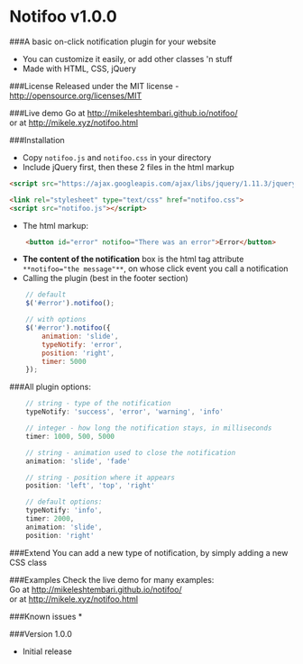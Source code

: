 # Notifoo v1.0.0
###A basic on-click notification plugin for your website
* You can customize it easily, or add other classes 'n stuff
* Made with HTML, CSS, jQuery

###License
Released under the MIT license - http://opensource.org/licenses/MIT

###Live demo
Go at http://mikeleshtembari.github.io/notifoo/  
or at http://mikele.xyz/notifoo.html

###Installation
* Copy `notifoo.js` and `notifoo.css` in your directory
* Include jQuery first, then these 2 files in the html markup
```html
<script src="https://ajax.googleapis.com/ajax/libs/jquery/1.11.3/jquery.min.js"></script>

<link rel="stylesheet" type="text/css" href="notifoo.css">
<script src="notifoo.js"></script>
```
* The html markup:
```html
	<button id="error" notifoo="There was an error">Error</button>
```
* **The content of the notification** box is the html tag attribute `**notifoo="the message"**`, on whose click event you call a notification
* Calling the plugin (best in the footer section)
```javascript
	// default
	$('#error').notifoo();

	// with options
	$('#error').notifoo({
		animation: 'slide',
		typeNotify: 'error',
		position: 'right',
		timer: 5000
	});
```
###All plugin options:
```javascript
	// string - type of the notification
	typeNotify: 'success', 'error', 'warning', 'info'

	// integer - how long the notification stays, in milliseconds
	timer: 1000, 500, 5000

	// string - animation used to close the notification
	animation: 'slide', 'fade'

	// string - position where it appears
	position: 'left', 'top', 'right'

	// default options:
	typeNotify: 'info',
	timer: 2000,
	animation: 'slide',
	position: 'right'
```
###Extend
You can add a new type of notification, by simply adding a new CSS class

###Examples
Check the live demo for many examples:  
Go at http://mikeleshtembari.github.io/notifoo/  
or at http://mikele.xyz/notifoo.html

###Known issues
*

###Version 1.0.0
* Initial release
